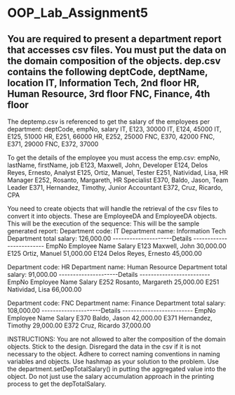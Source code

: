 # OOP_Lab_Assignment5
## You are required to present a department report that accesses csv files. You must put the data on the domain composition of the objects. dep.csv contains the following deptCode, deptName, location IT, Information Tech, 2nd floor HR, Human Resource, 3rd floor FNC, Finance, 4th floor

The deptemp.csv is referenced to get the salary of the employees per department: deptCode, empNo, salary IT, E123, 30000 IT, E124, 45000 IT, E125, 51000 HR, E251, 66000 HR, E252, 25000 FNC, E370, 42000 FNC, E371, 29000 FNC, E372, 37000

To get the details of the employee you must access the emp.csv: empNo, lastName, firstName, job E123, Maxwell, John, Developer E124, Delos Reyes, Ernesto, Analyst E125, Ortiz, Manuel, Tester E251, Natividad, Lisa, HR Manager E252, Rosanto, Margareth, HR Specialist E370, Baldo, Jason, Team Leader E371, Hernandez, Timothy, Junior Accountant E372, Cruz, Ricardo, CPA

You need to create objects that will handle the retrieval of the csv files to convert it into objects. These are EmployeeDA and EmployeeDA objects. This will be the execution of the sequence: This will be the sample generated report: Department code: IT Department name: Information Tech Department total salary: 126,000.00 ---------------------Details ------------------------- EmpNo Employee Name Salary E123 Maxwell, John 30,000.00 E125 Ortiz, Manuel 51,000.00 E124 Delos Reyes, Ernesto 45,000.00

Department code: HR Department name: Human Resource Department total salary: 91,000.00 ---------------------Details ------------------------- EmpNo Employee Name Salary E252 Rosanto, Margareth 25,000.00 E251 Natividad, Lisa 66,000.00

Department code: FNC Department name: Finance Department total salary: 108,000.00 ---------------------Details ------------------------- EmpNo Employee Name Salary E370 Baldo, Jason 42,000.00 E371 Hernandez, Timothy 29,000.00 E372 Cruz, Ricardo 37,000.00

INSTRUCTIONS: You are not allowed to alter the composition of the domain objects. Stick to the design. Disregard the data in the csv if it is not necessary to the object. Adhere to correct naming conventions in naming variables and objects. Use hashmap as your solution to the problem. Use the department.setDepTotalSalary() in putting the aggregated value into the object. Do not just use the salary accumulation approach in the printing process to get the depTotalSalary.
